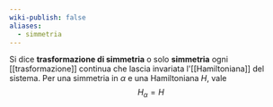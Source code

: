```yaml
---
wiki-publish: false
aliases:
  - simmetria
---
```

Si dice **trasformazione di simmetria** o solo **simmetria** ogni [[trasformazione]] continua che lascia invariata l'[[Hamiltoniana]] del sistema. Per una simmetria in $\alpha$ e una Hamiltoniana $H$, vale
$$H_{\alpha}=H$$
